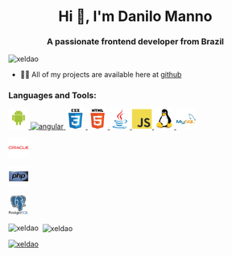 <h1 align="center">Hi 👋, I'm Danilo Manno</h1>
<h3 align="center">A passionate frontend developer from Brazil</h3>

<p align="left"> <img src="https://komarev.com/ghpvc/?username=xeldao&label=Profile%20views&color=0e75b6&style=flat" alt="xeldao" /> </p>

- 👨‍💻 All of my projects are available here at [github](https://github.com/xeldao)

<h3 align="left">Languages and Tools:</h3>
<p align="left"> 
<a href="https://developer.android.com" target="_blank" rel="noreferrer"> 
  <img src="https://raw.githubusercontent.com/devicons/devicon/master/icons/android/android-original-wordmark.svg" alt="android" width="40" height="40"/> </a>
  <a href="https://angular.io" target="_blank" rel="noreferrer"> 
  <img src="https://angular.io/assets/images/logos/angular/angular.svg" alt="angular" width="40" height="40"/> </a> 
  <a href="https://www.w3schools.com/css/" target="_blank" rel="noreferrer"> 
  <img src="https://raw.githubusercontent.com/devicons/devicon/master/icons/css3/css3-original-wordmark.svg" alt="css3" width="40" height="40"/> </a> 
  <a href="https://www.w3.org/html/" target="_blank" rel="noreferrer"> 
  <img src="https://raw.githubusercontent.com/devicons/devicon/master/icons/html5/html5-original-wordmark.svg" alt="html5" width="40" height="40"/> </a> 
  <a href="https://www.java.com" target="_blank" rel="noreferrer"> 
  <img src="https://raw.githubusercontent.com/devicons/devicon/master/icons/java/java-original.svg" alt="java" width="40" height="40"/> </a>
  <a href="https://developer.mozilla.org/en-US/docs/Web/JavaScript" target="_blank" rel="noreferrer"> <img src="https://raw.githubusercontent.com/devicons/devicon/master/icons/javascript/javascript-original.svg" alt="javascript" width="40" height="40"/> </a> <a href="https://www.linux.org/" target="_blank" rel="noreferrer"> 
  <img src="https://raw.githubusercontent.com/devicons/devicon/master/icons/linux/linux-original.svg" alt="linux" width="40" height="40"/> </a> 
  <a href="https://www.mysql.com/" target="_blank" rel="noreferrer"> 
  <img src="https://raw.githubusercontent.com/devicons/devicon/master/icons/mysql/mysql-original-wordmark.svg" alt="mysql" width="40" height="40"/> </a> <a href="https://www.oracle.com/" target="_blank" rel="noreferrer"> 
  
  <img src="https://raw.githubusercontent.com/devicons/devicon/master/icons/oracle/oracle-original.svg" alt="oracle" width="40" height="40"/> </a> <a href="https://www.php.net" target="_blank" rel="noreferrer"> 

  <img src="https://raw.githubusercontent.com/devicons/devicon/master/icons/php/php-original.svg" alt="php" width="40" height="40"/> </a>

  <a href="https://www.postgresql.org" target="_blank" rel="noreferrer"> 

  <img src="https://raw.githubusercontent.com/devicons/devicon/master/icons/postgresql/postgresql-original-wordmark.svg" alt="postgresql" width="40" height="40"/> </a> </p>

<p>
<img align="left" src="https://github-readme-stats.vercel.app/api/top-langs?username=xeldao&show_icons=true&locale=en&layout=compact" alt="xeldao" /></p>

<p>&nbsp;
<img align="center" src="https://github-readme-stats.vercel.app/api?username=xeldao&show_icons=true&locale=en" alt="xeldao" /></p>

<p align="left"> 
<a href="https://github.com/ryo-ma/github-profile-trophy">
<img src="https://github-profile-trophy.vercel.app/?username=xeldao" alt="xeldao" />
</a>
</p>
